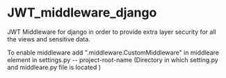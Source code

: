 # JWT_middleware_django
JWT Middleware for django in order to provide extra layer security for all the views and sensitive data.

To enable middleware add "<project-root-name>.middleware.CustomMiddleware" in middleare element in settings.py
-- project-root-name  (Directory in which setting.py and middleare.py file is located )
  
  
